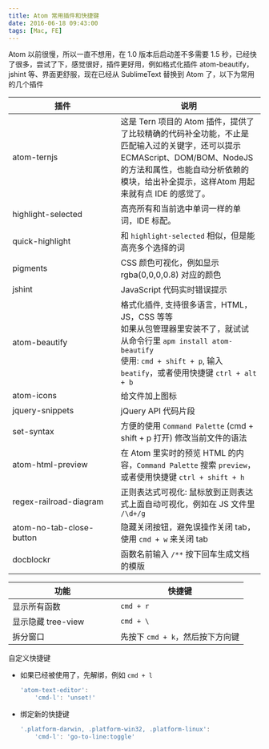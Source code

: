 ```yaml
---
title: Atom 常用插件和快捷键
date: 2016-06-18 09:43:00
tags: [Mac, FE]
---
```


Atom 以前很慢，所以一直不想用，在 1.0 版本后启动差不多需要 1.5 秒，已经快了很多，尝试了下，感觉很好，插件更好用，例如格式化插件 atom-beautify，jshint 等、界面更舒服，现在已经从 SublimeText 替换到 Atom 了，以下为常用的几个插件

<!--more-->

<style>
table td {
    min-width: 200px;
}
</style>

插件                    |         说明
---------------------- | ----------------------
atom-ternjs            | 这是 Tern 项目的 Atom 插件，提供了了比较精确的代码补全功能，不止是匹配输入过的关键字，还可以提示 ECMAScript、DOM/BOM、NodeJS 的方法和属性，也能自动分析依赖的模块，给出补全提示，这样Atom 用起来就有点 IDE 的感觉了。
highlight-selected     | 高亮所有和当前选中单词一样的单词，IDE 标配。
quick-highlight        | 和 `highlight-selected` 相似，但是能高亮多个选择的词
pigments               | CSS 颜色可视化，例如显示 rgba(0,0,0,0.8) 对应的颜色
jshint                 | JavaScript 代码实时错误提示
atom-beautify          | 格式化插件, 支持很多语言，HTML，JS，CSS 等等<br>如果从包管理器里安装不了，就试试从命令行里 `apm install atom-beautify`<br>使用: `cmd + shift + p`, 输入 `beatify`，或者使用快捷键 `ctrl + alt + b`
atom-icons             | 给文件加上图标
jquery-snippets        | jQuery API 代码片段
set-syntax             | 方便的使用 `Command Palette` (cmd + shift + p 打开) 修改当前文件的语法
atom-html-preview           | 在 Atom 里实时的预览 HTML 的内容，`Command Palette` 搜索 `preview`，或者使用快捷键 `ctrl + shift + h`
regex-railroad-diagram | 正则表达式可视化: 鼠标放到正则表达式上面自动可视化，例如在 JS 文件里 `/\d+/g`
atom-no-tab-close-button | 隐藏关闭按钮，避免误操作关闭 tab，使用 `cmd + w` 来关闭 tab
docblockr                | 函数名前输入 `/**` 按下回车生成文档的模版

功能              |        快捷键
----------------- | -----------------
显示所有函数        | `cmd + r`
显示隐藏 tree-view | `cmd + \`
拆分窗口           | 先按下 `cmd + k`，然后按下方向键

自定义快捷键

* 如果已经被使用了，先解绑，例如 `cmd + l`

    ```js
    'atom-text-editor':
        'cmd-l': 'unset!'
    ```
* 绑定新的快捷键

    ```js
    '.platform-darwin, .platform-win32, .platform-linux':
        'cmd-l': 'go-to-line:toggle'
    ```
